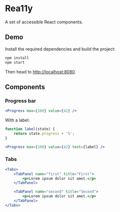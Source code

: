 Rea11y
========

A set of accessible React components.

Demo
----

Install the required dependencies and build the project:

```sh
npm install
npm start
```

Then head to [http://localhost:8080](http://localhost:8080).

Components
----------

### Progress bar

```jsx
<Progress max={100} value={42} />
```

With a label:

```jsx
function label(state) {
	return state.progress + '%';
}

<Progress max={100} value={42} text={label} />
```

### Tabs

```jsx
<Tabs>
	<TabPanel name="first" title="First">
		<p>Lorem ipsum dolor sit amet.</p>
	</TabPanel>

	<TabPanel name="second" title="Second">
		<p>Lorem ipsum dolor sit amet.</p>
	</TabPanel>
</Tabs>
```
